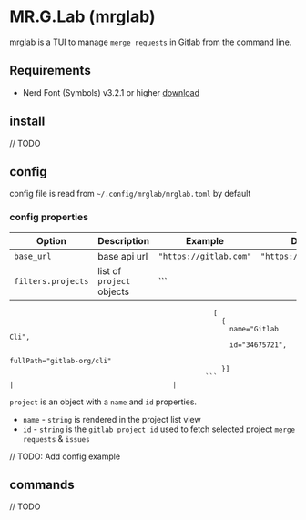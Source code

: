 # MR.G.Lab (mrglab)

mrglab is a TUI to manage `merge requests` in Gitlab from the command line.

## Requirements

- Nerd Font (Symbols) v3.2.1 or higher [ download ](https://github.com/ryanoasis/nerd-fonts/releases/download/v3.2.1/NerdFontsSymbolsOnly.zip)

## install

// TODO

## config

config file is read from `~/.config/mrglab/mrglab.toml` by default

### config properties

| Option             | Description               | Example                | Default                |
| ------------------ | ------------------------- | ---------------------- | ---------------------- |
| `base_url`         | base api url              | `"https://gitlab.com"` | `"https://gitlab.com"` |
| `filters.projects` | list of `project` objects | ```                    |

                                                      [
                                                        {
                                                          name="Gitlab Cli",
                                                          id="34675721",
                                                          fullPath="gitlab-org/cli"
                                                        }]
                                                    ```                   |                                       |

`project` is an object with a `name` and `id` properties.

- `name` - `string` is rendered in the project list view
- `id` - `string` is the `gitlab project id` used to fetch selected project `merge requests` & `issues`

// TODO: Add config example

## commands

// TODO

```

```
